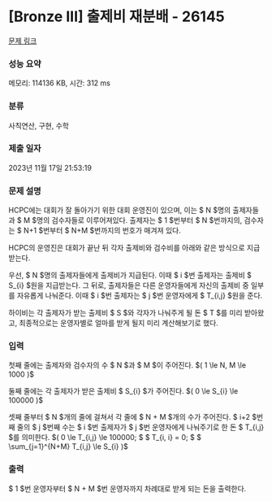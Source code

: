# [Bronze III] 출제비 재분배 - 26145 

[문제 링크](https://www.acmicpc.net/problem/26145) 

### 성능 요약

메모리: 114136 KB, 시간: 312 ms

### 분류

사칙연산, 구현, 수학

### 제출 일자

2023년 11월 17일 21:53:19

### 문제 설명

<p>HCPC에는 대회가 잘 돌아가기 위한 대회 운영진이 있으며, 이는 $ N $명의 출제자들과 $ M $명의 검수자들로 이루어져있다. 출제자는 $ 1 $번부터 $ N $번까지의, 검수자는 $ N+1 $번부터 $ N+M $번까지의 번호가 매겨져 있다.</p>

<p>HCPC의 운영진은 대회가 끝난 뒤 각자 출제비와 검수비를 아래와 같은 방식으로 지급받는다.</p>

<p>우선, $ N $명의 출제자들에게 출제비가 지급된다. 이때 $ i $번 출제자는 출제비 $ S_{i} $원을 지급받는다. 그 뒤로, 출제자들은 다른 운영자들에게 자신의 출제비 중 일부를 자유롭게 나눠준다. 이때 $ i $번 출제자는 $ j $번 운영자에게 $ T_{i,j} $원을 준다.</p>

<p>하이비는 각 출제자가 받는 출제비 $ S $와 각자가 나눠주게 될 돈 $ T $를 미리 받아왔고, 최종적으로는 운영자별로 얼마를 받게 될지 미리 계산해보기로 했다.</p>

### 입력 

 <p>첫째 줄에는 출제자와 검수자의 수 $ N $과 $ M $이 주어진다. $( 1 \le N, M \le 1000 )$</p>

<p>둘째 줄에는 각 출제자가 받은 출제비 $ S_{i} $가 주어진다. $( 0 \le S_{i} \le 100000 )$</p>

<p>셋째 줄부터 $ N $개의 줄에 걸쳐서 각 줄에 $ N + M $개의 수가 주어진다. $ i+2 $번째 줄의 $ j $번째 수는 $ i $번 출제자가 $ j $번 운영자에게 나눠주기로 한 돈 $ T_{i,j} $를 의미한다. $( 0 \le T_{i,j} \le 100000; $ $ T_{i, i} = 0; $ $ \sum_{j=1}^{N+M} T_{i,j} \le S_{i} )$</p>

### 출력 

 <p>$ 1 $번 운영자부터 $ N + M $번 운영자까지 차례대로 받게 되는 돈을 출력한다.</p>

